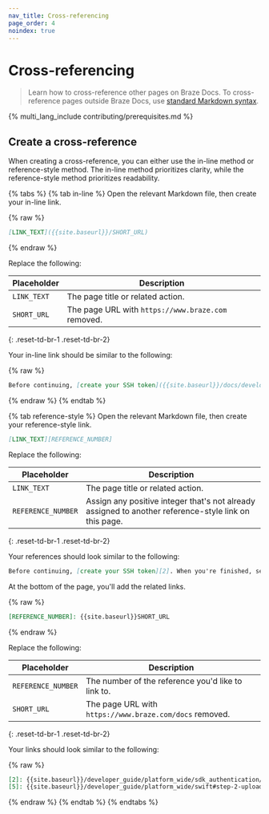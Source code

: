 ```yaml
---
nav_title: Cross-referencing
page_order: 4
noindex: true
---
```


# Cross-referencing

> Learn how to cross-reference other pages on Braze Docs. To cross-reference pages outside Braze Docs, use [standard Markdown syntax](https://www.markdownguide.org/basic-syntax/#links).

{% multi_lang_include contributing/prerequisites.md %}

## Create a cross-reference

When creating a cross-reference, you can either use the in-line method or reference-style method. The in-line method prioritizes clarity, while the reference-style method prioritizes readability.

{% tabs %}
{% tab in-line %}
Open the relevant Markdown file, then create your in-line link.

{% raw %}
```markdown
[LINK_TEXT]({{site.baseurl}}/SHORT_URL)
```
{% endraw %}

Replace the following:

| Placeholder | Description                                        |
|-------------|----------------------------------------------------|
| `LINK_TEXT` | The page title or related action.                  |
| `SHORT_URL` | The page URL with `https://www.braze.com` removed. |
{: .reset-td-br-1 .reset-td-br-2}

Your in-line link should be similar to the following:

{% raw %}
```markdown
Before continuing, [create your SSH token]({{site.baseurl}}/docs/developer_guide/platform_wide/sdk_authentication).
```
{% endraw %}
{% endtab %}

{% tab reference-style %}
Open the relevant Markdown file, then create your reference-style link.

```markdown
[LINK_TEXT][REFERENCE_NUMBER]
```

Replace the following:

| Placeholder        | Description                                                              |
|--------------------|--------------------------------------------------------------------------|
| `LINK_TEXT`        | The page title or related action.                                        |
| `REFERENCE_NUMBER` | Assign any positive integer that's not already assigned to another reference-style link on this page. |
{: .reset-td-br-1 .reset-td-br-2}

Your references should look similar to the following:

```markdown
Before continuing, [create your SSH token][2]. When you're finished, see [Step 2: Uploading your token][5].
```

At the bottom of the page, you'll add the related links.

{% raw %}
```markdown
[REFERENCE_NUMBER]: {{site.baseurl}}SHORT_URL
```
{% endraw %}

Replace the following:

| Placeholder        | Description                                             |
|--------------------|---------------------------------------------------------|
| `REFERENCE_NUMBER` | The number of the reference you'd like to link to.      |
| `SHORT_URL`        | The page URL with `https://www.braze.com/docs` removed. |
{: .reset-td-br-1 .reset-td-br-2}

Your links should look similar to the following:

{% raw %}
```markdown
[2]: {{site.baseurl}}/developer_guide/platform_wide/sdk_authentication/
[5]: {{site.baseurl}}/developer_guide/platform_wide/swift#step-2-uploading-your-token
```
{% endraw %}
{% endtab %}
{% endtabs %}

